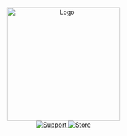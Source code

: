  <p align = 'center'>
 

  <br>
   <img
      alt="Logo"
      src="https://i.imgur.com/dz2yyQg.png"
      width="256" height="256"
    />
  <br>
  
  <a href="https://discord.gg/tqk3kAEr4f">
    <img
      alt="Support"
      src="https://img.shields.io/badge/discord-5865F2?logo=discord&logoColor=white&style=for-the-badge"
    />
  </a>
  <a href="https://iakkoise.tebex.io/">
    <img
      alt="Store"
      src="https://i.imgur.com/bjSJWiu.png"
    />
  </a>
</p>
